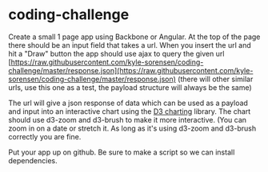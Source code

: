 # coding-challenge

Create a small 1 page app using Backbone or Angular. At the top of the page there should be an input field that takes a url. When you insert the url and hit a "Draw" button the app should use ajax to query the given url [https://raw.githubusercontent.com/kyle-sorensen/coding-challenge/master/response.json](https://raw.githubusercontent.com/kyle-sorensen/coding-challenge/master/response.json) (there will other similar urls, use this one as a test, the payload structure will always be the same)

The url will give a json response of data which can be used as a payload and input into an interactive chart using the [D3 charting](https://d3js.org/) library. The chart should use d3-zoom and d3-brush to make it more interactive. (You can zoom in on a date or stretch it. As long as it's using d3-zoom and d3-brush correctly you are fine. 

Put your app up on github. Be sure to make a script so we can install dependencies.
